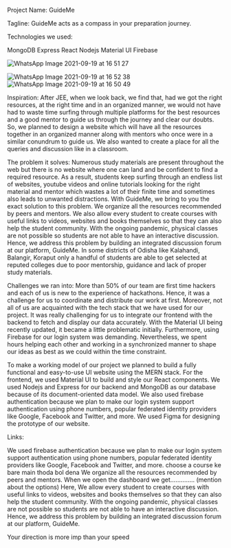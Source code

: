 Project Name:
GuideMe

Tagline: 
GuideMe acts as a compass in your preparation journey.

Technologies we used:

MongoDB Express React Nodejs Material UI Firebase

![WhatsApp Image 2021-09-19 at 16 51 27](https://user-images.githubusercontent.com/75534568/133926653-f4b9403c-72bf-49ff-905a-f2a43e10535f.jpeg)

![WhatsApp Image 2021-09-19 at 16 52 38](https://user-images.githubusercontent.com/75534568/133926651-df288b8e-fe58-4302-b188-de93faca7bb2.jpeg)
![WhatsApp Image 2021-09-19 at 16 50 49](https://user-images.githubusercontent.com/75534568/133926655-201e8952-d0cf-4c0c-bd44-2229dc571f14.jpeg)

Inspiration:
After JEE, when we look back, we find that, had we got the right resources, at the right time and in an organized manner, we would not have had to waste time surfing through multiple platforms for the best resources and a good mentor to guide us through the journey and clear our doubts. So, we planned to design a website which will have all the resources together in an organized manner along with mentors who once were in a similar conundrum to guide us. We also wanted to create a place for all the queries and discussion like in a classroom.

The problem it solves:
Numerous study materials are present throughout the web but there is no website where one can land and be confident to find a required resource.
As a result, students keep surfing through an endless list of websites, youtube videos and online tutorials looking for the right material and mentor which wastes a lot of their finite time and sometimes also leads to unwanted distractions.
With GuideMe, we bring to you the exact solution to this problem. We organize all the resources recommended by peers and mentors. We also allow every student to create courses with useful links to videos, websites and books themselves so that they can also help the student community.
With the ongoing pandemic, physical classes are not possible so students are not able to have an interactive discussion. Hence, we address this problem by building an integrated discussion forum at our platform, GuideMe. 
In some districts of Odisha like Kalahandi, Balangir, Koraput only a handful of students are able to get selected at reputed colleges due to poor mentorship, guidance and lack of proper study materials.

Challenges we ran into:
More than 50% of our team are first time hackers and each of us is new to the experience of hackathons. Hence, it was a challenge for us to coordinate and distribute our work at first. Moreover, not all of us are acquainted with the tech stack that we have used for our project. 
It was really challenging for us to integrate our frontend with the backend to fetch and display our data accurately. 
With the Material UI  being recently updated, it became a little problematic initially. Furthermore, using Firebase for our login system was demanding. 
Nevertheless, we spent hours helping each other and working in a synchronized manner to shape our ideas as best as we could within the time constraint. 



To make a working model of our project we planned to build a fully functional and easy-to-use UI website using the MERN stack. For the frontend, we used Material UI to build and style our React components. We used Nodejs and Express for our backend and MongoDB as our database because of its document-oriented data model. We also used firebase authentication because we plan to make our login system support authentication using phone numbers, popular federated identity providers like Google, Facebook and Twitter, and more. We used Figma for designing the prototype of our website.

Links:

We used firebase authentication because we plan to make our login system support authentication using phone numbers, popular federated identity providers like Google, Facebook and Twitter, and more.
choose a course ke bare main thoda bol dena
We organize all the resources recommended by peers and mentors. 
When we open the dashboard we get………….. (mention about the options)
Here, We allow every student to create courses with useful links to videos, websites and books themselves so that they can also help the student community.
With the ongoing pandemic, physical classes are not possible so students are not able to have an interactive discussion. Hence, we address this problem by building an integrated discussion forum at our platform, GuideMe. 

Your direction is more imp than your speed
